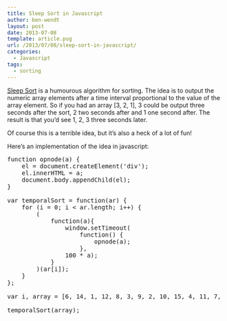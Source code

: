 ```yaml
---
title: Sleep Sort in Javascript
author: ben-wendt
layout: post
date: 2013-07-08
template: article.pug
url: /2013/07/08/sleep-sort-in-javascript/
categories:
  - Javascript
tags:
  - sorting
---
```

[Sleep Sort][1] is a humourous algorithm for sorting. The idea is to output the numeric array elements after a time interval proportional to the value of the array element. So if you had an array [3, 2, 1], 3 could be output three seconds after the sort, 2 two seconds after and 1 one second after. The result is that you&#8217;d see 1, 2, 3 three seconds later.

Of course this is a terrible idea, but it&#8217;s also a heck of a lot of fun!

Here&#8217;s an implementation of the idea in javascript:

<pre class="brush: jscript; title: ; notranslate" title="">function opnode(a) {
	el = document.createElement('div');
	el.innerHTML = a;
	document.body.appendChild(el);
}

var temporalSort = function(ar) {
	for (i = 0; i &lt; ar.length; i++) {
		(
			function(a){
				window.setTimeout(
					function() {
						opnode(a);
					},
				100 * a);
			}
		)(ar[i]);
	}
};

var i, array = [6, 14, 1, 12, 8, 3, 9, 2, 10, 15, 4, 11, 7, 13, 5];

temporalSort(array);
</pre>

 [1]: http://archives.cazzaserver.com/SleepSortWiki/SleepSort.html
